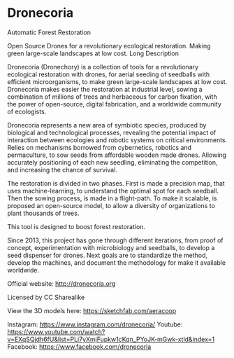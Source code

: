 # Dronecoria
Automatic Forest Restoration

Open Source Drones for a revolutionary ecological restoration. Making green large-scale landscapes at low cost.
Long Description

Dronecoria (Dronechory) is a collection of tools for a revolutionary ecological restoration with drones, for aerial seeding of seedballs with efficient microorganisms, to make green large-scale landscapes at low cost. Dronecoria makes easier the restoration at industrial level, sowing a combination of millions of trees and herbaceous for carbon fixation, with the power of open-source, digital fabrication, and a worldwide community of ecologists.

Dronecoria represents a new area of symbiotic species, produced by biological and technological processes, revealing the potential impact of interaction between ecologies and robotic systems on critical environments. Relies on mechanisms borrowed from cybernetics, robotics and permaculture, to sow seeds from affordable wooden made drones. Allowing accurately positioning of each new seedling, eliminating the competition, and increasing the chance of survival.

The restoration is divided in two phases. First is made a precision map, that uses machine-learning, to understand the optimal spot for each seedball. Then the sowing process, is made in a flight-path. To make it scalable, is proposed an open-source model, to allow a diversity of organizations to plant thousands of trees.

This tool is designed to boost forest restoration.

Since 2013, this project has gone through different iterations, from proof of concept, experimentation with microbiology and seedballs, to develop a seed dispenser for drones. Next goals are to standardize the method, develop the machines, and document the methodology for make it available worldwide.

Official website:
http://dronecoria.org

Licensed by CC Sharealike

View the 3D models here:
https://sketchfab.com/aeracoop

Instagram:
https://www.instagram.com/dronecoria/
Youtube:
https://www.youtube.com/watch?v=EXqSQjdh6fU&list=PLi7yXmjFupkw1cKqn_PYoJK-mGwk-xtld&index=1
Facebook:
https://www.facebook.com/dronecoria
